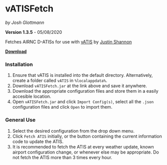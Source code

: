 # vATISFetch

_by Josh Glottmann_

**Version 1.3.5** - 05/08/2020

Fetches AIRNC D-ATISs for use with [vATIS](https://vatis.clowd.io/) by [Justin Shannon](https://github.com/JustinShannon)

__[Download](https://github.com/glott/vATISFetch/blob/master/vATISFetch.jar?raw=true)__

### Installation

1) Ensure that vATIS is installed into the default directory. Alternatively, create a folder called `vATIS` in `%localappdata%`. 
2) Download `vATISFetch.jar` at the link above and save it anywhere.
3) Download the appropriate configuration files and store them in a easily accesible location. 
4) Open `vATISFetch.jar` and click `Import Config(s)`, select all the `.json` configuration files and click `Open` to import them. 

### General Use

1) Select the desired configuration from the drop down menu.
2) Click `Fetch ATIS` initially, or the button containing the current information code to update the ATIS.
3) It is recommended to fetch the ATIS at every weather update, known airport configuration change, or whenever else may be appropriate. Do not fetch the ATIS more than 3 times every hour. 
